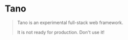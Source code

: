 # Tano

> Tano is an experimental full-stack web framework.
>
> It is not ready for production. Don't use it!
